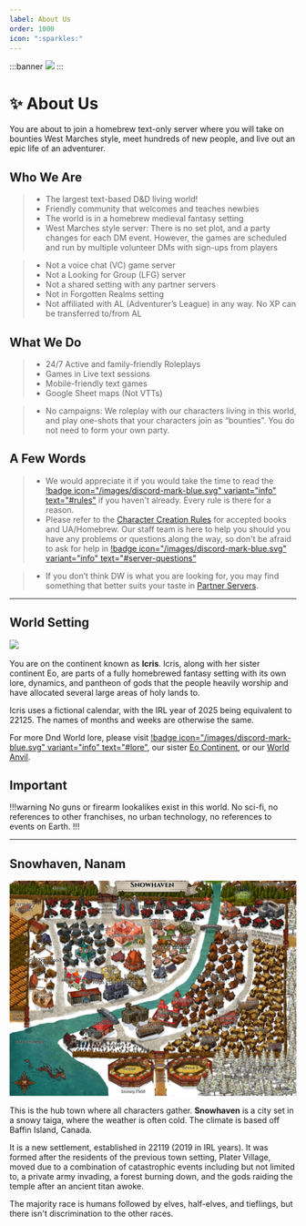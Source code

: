 ```yaml
---
label: About Us
order: 1000
icon: ":sparkles:"
---
```

:::banner
![](https://uploads.worldanvil.com/uploads/images/24d0c14136145b62d821f3dbf9ef1611.jpg)
:::

<style>
h1:before { content: "✨ " }
</style>

# About Us
You are about to join a homebrew text-only server where you will take on bounties West Marches style, meet hundreds of new people, and live out an epic life of an adventurer.

## Who We Are
> - The largest text-based D&D living world!
> - Friendly community that welcomes and teaches newbies
> - The world is in a homebrew medieval fantasy setting
> - West Marches style server: There is no set plot, and a party changes for each DM event. However, the games are scheduled and run by multiple volunteer DMs with sign-ups from players

> - Not a voice chat (VC) game server
> - Not a Looking for Group (LFG) server
> - Not a shared setting with any partner servers
> - Not in Forgotten Realms setting
> - Not affiliated with AL (Adventurer’s League) in any way. No XP can be transferred to/from AL

## What We Do
> - 24/7 Active and family-friendly Roleplays
> - Games in Live text sessions
> - Mobile-friendly text games
> - Google Sheet maps (Not VTTs)

> - No campaigns: We roleplay with our characters living in this world, and play one-shots that your characters join as “bounties”. You do not need to form your own party.

## A Few Words
> - We would appreciate it if you would take the time to read the [!badge icon="/images/discord-mark-blue.svg" variant="info" text="#rules"](https://discord.com/channels/512870694883950598/535362768379969547) if you haven't already. Every rule is there for a reason. 
> - Please refer to the [Character Creation Rules](/character-building/cc-rules/) for accepted books and UA/Homebrew. 
Our staff team is here to help you should you have any problems or questions along the way, so don't be afraid to ask for help in [!badge icon="/images/discord-mark-blue.svg" variant="info" text="#server-questions"](https://discord.com/channels/512870694883950598/546725434608451584)

> - If you don’t think DW is what you are looking for, you may find something that better suits your taste in [Partner Servers](/misc/partner-servers/).

---

## World Setting
![](/images/map-icris.jpg)

You are on the continent known as **Icris**. Icris, along with her sister continent Eo, are parts of a fully homebrewed fantasy setting with its own lore, dynamics, and pantheon of gods that the people heavily worship and have allocated several large areas of holy lands to. 

Icris uses a fictional calendar, with the IRL year of 2025 being equivalent to 22125. The names of months and weeks are otherwise the same. 

For more Dnd World ⁠lore, please visit [!badge icon="/images/discord-mark-blue.svg" variant="info" text="#lore"](https://discord.com/channels/512870694883950598/740905255201669161), our sister [Eo Continent](<https://docs.google.com/document/d/1EBgQscpqcqAV8lPyDl1sc8HBP83vnN4aw9ZBg9ZO5fk/>), or our [World Anvil](<https://www.worldanvil.com/w/icris-dnd-world>).

## Important
!!!warning
No guns or firearm lookalikes exist in this world. No sci-fi, no references to other franchises, no urban technology, no references to events on Earth.
!!!

---

## Snowhaven, Nanam
![](/images/map-snowhaven.jpg)

This is the hub town where all characters gather. **Snowhaven** is a city set in a snowy taiga, where the weather is often cold. The climate is based off Baffin Island, Canada.

It is a new settlement, established in 22119 (2019 in IRL years). It was formed after the residents of the previous town setting, Plater Village, moved due to a combination of catastrophic events including but not limited to, a private army invading, a forest burning down, and the gods raiding the temple after an ancient titan awoke.

The majority race is humans followed by elves, half-elves, and tieflings, but there isn't discrimination to the other races.
